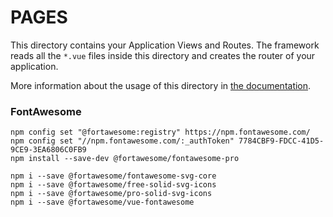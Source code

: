 # PAGES

This directory contains your Application Views and Routes.
The framework reads all the `*.vue` files inside this directory and creates the router of your application.

More information about the usage of this directory in [the documentation](https://nuxtjs.org/guide/routing).


### FontAwesome

```
npm config set "@fortawesome:registry" https://npm.fontawesome.com/
npm config set "//npm.fontawesome.com/:_authToken" 7784CBF9-FDCC-41D5-9CE9-3EA6806C0FB9
npm install --save-dev @fortawesome/fontawesome-pro

npm i --save @fortawesome/fontawesome-svg-core
npm i --save @fortawesome/free-solid-svg-icons
npm i --save @fortawesome/pro-solid-svg-icons
npm i --save @fortawesome/vue-fontawesome

```